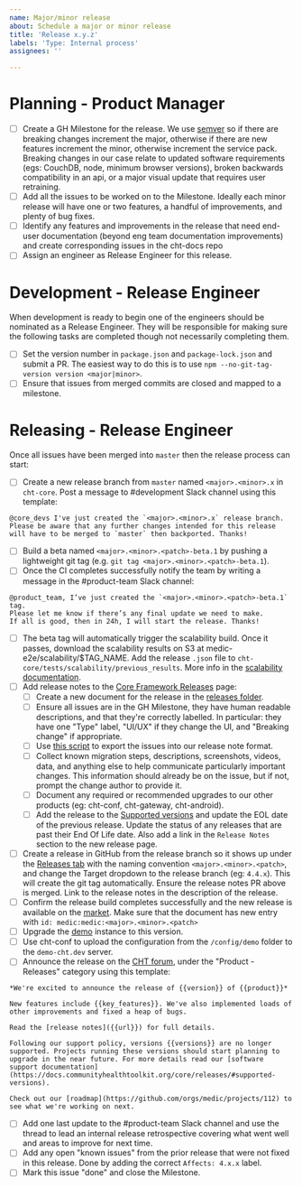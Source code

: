 ```yaml
---
name: Major/minor release
about: Schedule a major or minor release
title: 'Release x.y.z'
labels: 'Type: Internal process'
assignees: ''

---
```


# Planning - Product Manager

- [ ] Create a GH Milestone for the release. We use [semver](http://semver.org) so if there are breaking changes increment the major, otherwise if there are new features increment the minor, otherwise increment the service pack. Breaking changes in our case relate to updated software requirements (egs: CouchDB, node, minimum browser versions), broken backwards compatibility in an api, or a major visual update that requires user retraining.
- [ ] Add all the issues to be worked on to the Milestone. Ideally each minor release will have one or two features, a handful of improvements, and plenty of bug fixes.
- [ ] Identify any features and improvements in the release that need end-user documentation (beyond eng team documentation improvements) and create corresponding issues in the cht-docs repo
- [ ] Assign an engineer as Release Engineer for this release.

# Development - Release Engineer

When development is ready to begin one of the engineers should be nominated as a Release Engineer. They will be responsible for making sure the following tasks are completed though not necessarily completing them.

- [ ] Set the version number in `package.json` and `package-lock.json` and submit a PR. The easiest way to do this is to use `npm --no-git-tag-version version <major|minor>`.
- [ ] Ensure that issues from merged commits are closed and mapped to a milestone.

# Releasing - Release Engineer

Once all issues have been merged into `master` then the release process can start:

- [ ] Create a new release branch from `master` named `<major>.<minor>.x` in `cht-core`. Post a message to #development Slack channel using this template:
```
@core_devs I've just created the `<major>.<minor>.x` release branch. Please be aware that any further changes intended for this release will have to be merged to `master` then backported. Thanks!
```
- [ ] Build a beta named `<major>.<minor>.<patch>-beta.1` by pushing a lightweight git tag (e.g. `git tag <major>.<minor>.<patch>-beta.1`).
- [ ] Once the CI completes successfully notify the team by writing a message in the #product-team Slack channel:
```
@product_team, I’ve just created the `<major>.<minor>.<patch>-beta.1` tag. 
Please let me know if there’s any final update we need to make. 
If all is good, then in 24h, I will start the release. Thanks!
```
- [ ] The beta tag will automatically trigger the scalability build. Once it passes, download the scalability results on S3 at medic-e2e/scalability/$TAG_NAME. Add the release `.json` file to `cht-core/tests/scalability/previous_results`. More info in the  [scalability documentation](https://github.com/medic/cht-core/blob/master/tests/scalability/README.md).
- [ ] Add release notes to the [Core Framework Releases](https://docs.communityhealthtoolkit.org/core/releases/) page:
  - [ ] Create a new document for the release in the [releases folder](https://github.com/medic/cht-docs/tree/main/content/en/core/releases).
  - [ ] Ensure all issues are in the GH Milestone, they have human readable descriptions, and that they're correctly labelled. In particular: they have one "Type" label, "UI/UX" if they change the UI, and "Breaking change" if appropriate.
  - [ ] Use [this script](https://github.com/medic/cht-core/blob/master/scripts/release-notes/index.js) to export the issues into our release note format.
  - [ ] Collect known migration steps, descriptions, screenshots, videos, data, and anything else to help communicate particularly important changes. This information should already be on the issue, but if not, prompt the change author to provide it.
  - [ ] Document any required or recommended upgrades to our other products (eg: cht-conf, cht-gateway, cht-android).
  - [ ] Add the release to the [Supported versions](https://docs.communityhealthtoolkit.org/core/releases/#supported-versions) and update the EOL date of the previous release. Update the status of any releases that are past their End Of Life date. Also add a link in the `Release Notes` section to the new release page.
- [ ] Create a release in GitHub from the release branch so it shows up under the [Releases tab](https://github.com/medic/cht-core/releases) with the naming convention `<major>.<minor>.<patch>`, and change the Target dropdown to the release branch (eg: `4.4.x`). This will create the git tag automatically. Ensure the release notes PR above is merged. Link to the release notes in the description of the release.
- [ ] Confirm the release build completes successfully and the new release is available on the [market](https://staging.dev.medicmobile.org/_couch/builds_4/_design/builds/_view/releases). Make sure that the document has new entry with `id: medic:medic:<major>.<minor>.<patch>`
- [ ] Upgrade the [demo](https://demo-cht.dev.medicmobile.org/) instance to this version.
- [ ] Use cht-conf to upload the configuration from the `/config/demo` folder to the `demo-cht.dev` server.
- [ ] Announce the release on the [CHT forum](https://forum.communityhealthtoolkit.org/c/product/releases/26), under the "Product - Releases" category using this template:
```
*We're excited to announce the release of {{version}} of {{product}}*

New features include {{key_features}}. We've also implemented loads of other improvements and fixed a heap of bugs.

Read the [release notes]({{url}}) for full details.

Following our support policy, versions {{versions}} are no longer supported. Projects running these versions should start planning to upgrade in the near future. For more details read our [software support documentation](https://docs.communityhealthtoolkit.org/core/releases/#supported-versions).

Check out our [roadmap](https://github.com/orgs/medic/projects/112) to see what we're working on next.
```
- [ ] Add one last update to the #product-team Slack channel and use the thread to lead an internal release retrospective covering what went well and areas to improve for next time.
- [ ] Add any open "known issues" from the prior release that were not fixed in this release. Done by adding the correct `Affects: 4.x.x` label.  
- [ ] Mark this issue "done" and close the Milestone.
